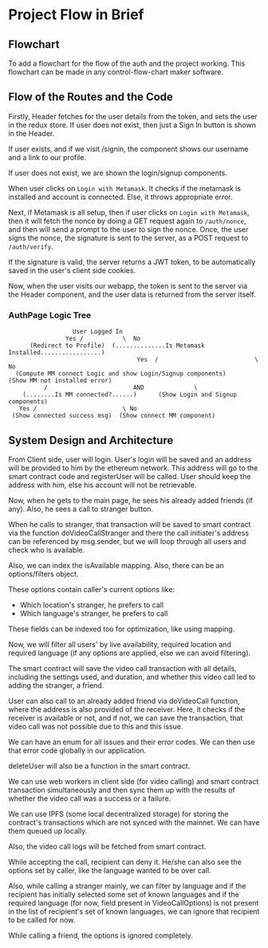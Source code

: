 # Project Flow in Brief

## Flowchart

To add a flowchart for the flow of the auth and the project working.
This flowchart can be made in any control-flow-chart maker software.

## Flow of the Routes and the Code

Firstly, Header fetches for the user details from the token, and sets the user in the redux store. If user does not exist, then just a Sign In button is shown in the Header.

If user exists, and if we visit /signin, the component shows our username and a link to our profile.

If user does not exist, we are shown the login/signup components.

When user clicks on `Login with Metamask`. It checks if the metamask is installed and account is connected. Else, it throws appropriate error.

Next, if Metamask is all setup, then if user clicks on `Login with Metamask`, then it will fetch the nonce by doing a GET request again to `/auth/nonce`, and then will send a prompt to the user to sign the nonce. Once, the user signs the nonce, the signature is sent to the server, as a POST request to `/auth/verify`.

If the signature is valid, the server returns a JWT token, to be automatically saved in the user's client side cookies.

Now, when the user visits our webapp, the token is sent to the server via the Header component, and the user data is returned from the server itself.

### AuthPage Logic Tree

```
                  User Logged In
                Yes /           \  No
      (Redirect to Profile)  (..............Is Metamask Installed.................)
                                    Yes  /                           \ No
  (Compute MM connect Logic and show Login/Signup components)       (Show MM not installed error)
          /                        AND              \
    (........Is MM connected?......)      (Show Login and Signup components)
   Yes /                        \ No
 (Show connected success msg)  (Show connect MM component)
```

## System Design and Architecture

From Client side, user will login. User's login will be saved and an address will be provided to him by the ethereum network. This address will go to the smart contract code and registerUser will be called. User should keep the address with him, else his account will not be retrievable.

Now, when he gets to the main page, he sees his already added friends (if any). 
Also, he sees a call to stranger button. 

When he calls to stranger, that transaction will be saved to smart contract via the function doVideoCallStranger and there the call initiater's address can be referenced by msg.sender, but we will loop through all users and check who is available.

Also, we can index the isAvailable mapping.
Also, there can be an options/filters object.

These options contain caller's current options like:
* Which location's stranger, he prefers to call
* Which language's stranger, he prefers to call

These fields can be indexed too for optimization, like using mapping.

Now, we will filter all users' by live availability, required location and required language (if any options are applied, else we can avoid filtering).

The smart contract will save the video call transaction with all details, including the settings used, and duration, and whether this video call led to adding the stranger, a friend.

User can also call to an already added friend via doVideoCall function, where the address is also provided of the receiver. Here, it checks if the receiver is available or not, and if not, we can save the transaction, that video call was not possible due to this and this issue.

We can have an enum for all issues and their error codes. We can then use that error code globally in our application. 

deleteUser will also be a function in the smart contract.

We can use web workers in client side (for video calling) and smart contract transaction simultaneously and then sync them up with the results of whether the video call was a success or a failure.

We can use IPFS (some local decentralized storage) for storing the contract's transactions which are not synced with the mainnet. We can have them queued up locally.

Also, the video call logs will be fetched from smart contract. 

While accepting the call, recipient can deny it. He/she can also see the options set by caller, like the language wanted to be over call. 

Also, while calling a stranger mainly, we can filter by language and if the recipient has initially selected some set of known languages and if the required language (for now, field present in VideoCallOptions) is not present in the list of recipient's set of known languages, we can ignore that recipient to be called for now.

While calling a friend, the options is ignored completely.
